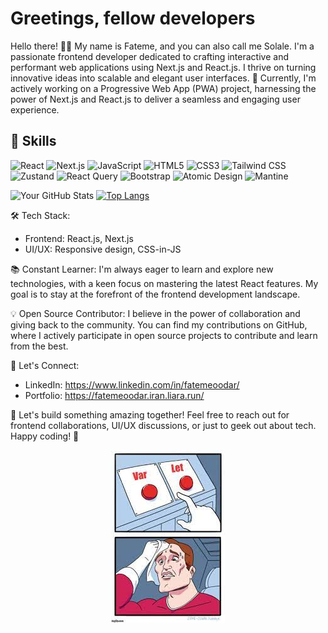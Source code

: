 # Greetings, fellow developers

Hello there! 👩‍💻 My name is Fateme, and you can also call me Solale. I'm a passionate frontend developer dedicated to crafting interactive and performant web applications using Next.js and React.js. I thrive on turning innovative ideas into scalable and elegant user interfaces.
🚀 Currently, I'm actively working on a Progressive Web App (PWA) project, harnessing the power of Next.js and React.js to deliver a seamless and engaging user experience.

## 💼 Skills

![React](https://img.shields.io/badge/-React-61DAFB?logo=react&logoColor=white&style=flat)  ![Next.js](https://img.shields.io/badge/-Next.js-000000?logo=next.js&logoColor=white&style=flat)  ![JavaScript](https://img.shields.io/badge/-JavaScript-F7DF1E?logo=javascript&logoColor=white&style=flat) ![HTML5](https://img.shields.io/badge/-HTML5-E34F26?logo=html5&logoColor=white&style=flat)  ![CSS3](https://img.shields.io/badge/-CSS3-1572B6?logo=css3&logoColor=white&style=flat)  ![Tailwind CSS](https://img.shields.io/badge/-Tailwind_CSS-38B2AC?logo=tailwind-css&logoColor=white&style=flat)  ![Zustand](https://img.shields.io/badge/-Zustand-000000?logo=zustand&logoColor=white&style=flat)  ![React Query](https://img.shields.io/badge/-React_Query-FF4154?logo=react-query&logoColor=white&style=flat)  ![Bootstrap](https://img.shields.io/badge/-Bootstrap-7952B3?logo=bootstrap&logoColor=white&style=flat)  ![Atomic Design](https://img.shields.io/badge/-Atomic_Design-E10098?style=flat)  ![Mantine](https://img.shields.io/badge/-Mantine-0F86C0?logo=mantine&logoColor=white&style=flat)

![Your GitHub Stats](https://github-readme-stats.vercel.app/api?username=FatemeOodar1996&show_icons=true&theme=radical) [![Top Langs](https://github-readme-stats.vercel.app/api/top-langs/?username=FatemeOodar1996&layout=compact)](https://github.com/anuraghazra/github-readme-stats)


🛠️ Tech Stack:
- Frontend: React.js, Next.js
- UI/UX: Responsive design, CSS-in-JS

📚 Constant Learner:
I'm always eager to learn and explore new technologies, with a keen focus on mastering the latest React features. My goal is to stay at the forefront of the frontend development landscape.

💡 Open Source Contributor:
I believe in the power of collaboration and giving back to the community. You can find my contributions on GitHub, where I actively participate in open source projects to contribute and learn from the best.

🔗 Let's Connect:
- LinkedIn: https://www.linkedin.com/in/fatemeoodar/
- Portfolio: https://fatemeoodar.iran.liara.run/

🌟 Let's build something amazing together! Feel free to reach out for frontend collaborations, UI/UX discussions, or just to geek out about tech. Happy coding! 🚀

<div align="center">
  <img src="./images.jpg" alt="cool Picture" />
</div>
